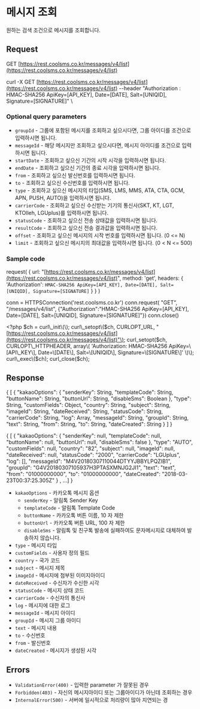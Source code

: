 # 메시지 조회

원하는 검색 조건으로 메시지를 조회합니다.

## Request

GET [https://rest.coolsms.co.kr/messages/v4/list](https://rest.coolsms.co.kr/messages/v4/list)

curl -X GET [https://rest.coolsms.co.kr/messages/v4/list](https://rest.coolsms.co.kr/messages/v4/list)  --header "Authorization : HMAC-SHA256 ApiKey=\[API\_KEY\], Date=\[DATE\], Salt=\[UNIQID\], Signature=\[SIGNATURE\]" \

### Optional query parameters

* `groupId` - 그룹에 포함된 메시지를 조회하고 싶으시다면, 그룹 아이디를 조건으로 입력하시면 됩니다.
* `messageId` - 해당 메시지만 조회하고 싶으시다면, 메시지 아이디를 조건으로 입력하시면 됩니다.
* `startDate` - 조회하고 싶으신 기간의 시작 시각을 입력하시면 됩니다.
* `endDate` - 조회하고 싶으신 기간의 종료 시각을 입력하시면 됩니다.
* `from` - 조회하고 싶으신 발신번호를 입력하시면 됩니다.
* `to` - 조회하고 싶으신 수신번호를 입력하시면 됩니다.
* `type` - 조회하고 싶으신 메시지의 타입\(SMS, LMS, MMS, ATA, CTA, GCM, APN, PUSH, AUTO\)을 입력하시면 됩니다.
* `carrierCode` - 조회하고 싶으신 수신받는 기기의 통신사\(SKT, KT, LGT, KTOlleh, LGUplus\)를 입력하시면 됩니다.
* `statusCode` - 조회하고 싶으신 전송 상태값을 입력하시면 됩니다.
* `resultCode` - 조회하고 싶으신 전송 결과값을 입력하시면 됩니다.
* `offset` - 조회하고 싶으신 메시지의 시작 번호를 입력하시면 됩니다. \(0 &lt;= N\)
* `limit` - 조회하고 싶으신 메시지의 최대값을 입력하시면 됩니다. \(0 &lt; N &lt;= 500\)

### Sample code

request\( { url: "[https://rest.coolsms.co.kr/messages/v4/list](https://rest.coolsms.co.kr/messages/v4/list)", method: 'get', headers: { 'Authorization': `HMAC-SHA256 ApiKey=[API_KEY], Date=[DATE], Salt=[UNIQID], Signature=[SIGNATURE]` } } \)

conn = HTTPSConnection\('rest.coolsms.co.kr'\) conn.request\( "GET", "/messages/v4/list", {"Authorization":"HMAC-SHA256 ApiKey=\[API\_KEY\], Date=\[DATE\], Salt=\[UNIQID\], Signature=\[SIGNATURE\]"}\) conn.close\(\)

&lt;?php $ch = curl\_init\(\); curl\_setopt\($ch, CURLOPT\_URL, "[https://rest.coolsms.co.kr/messages/v4/list](https://rest.coolsms.co.kr/messages/v4/list)"\); curl\_setopt\($ch, CURLOPT\_HTTPHEADER, array\( 'Authorization: HMAC-SHA256 ApiKey=\[API\_KEY\], Date=\[DATE\], Salt=\[UNIQID\], Signature=\[SIGNATURE\]' \)\); curl\_exec\($ch\); curl\_close\($ch\);

## Response

{ \[ { "kakaoOptions": { "senderKey": String, "templateCode": String, "buttonName": String, "buttonUrl": String, "disableSms": Boolean }, "type": String, "customFields": Object, "country": String, "subject": String, "imageId": String, "dateReceived": String, "statusCode": String, "carrierCode": String, "log": Array, "messageId": String, "groupId": String, "text": String, "from": String, "to": String, "dateCreated": String } \] }

{ \[ { "kakaoOptions": { "senderKey": null, "templateCode": null, "buttonName": null, "buttonUrl": null, "disableSms": false }, "type": "AUTO", "customFields": null, "country": "82", "subject": null, "imageId": null, "dateReceived": null, "statusCode": "2000", "carrierCode": "LGUplus", "log": \[\], "messageId": "M4V20180307110044DTYYJBBYLPQZIB1", "groupId": "G4V20180307105937H3PTASXMNJG2JI1", "text": "text", "from": "01000000000", "to": "01000000000", "dateCreated": "2018-03-23T00:37:25.305Z" } , ...\] }

* `kakaoOptions` - 카카오톡 메시지 옵션
  * `senderKey` - 알림톡 Sender Key
  * `templateCode` - 알림톡 Template Code
  * `buttonName` - 카카오톡 버튼 이름, 10 자 제한
  * `buttonUrl` - 카카오톡 버튼 URL, 100 자 제한
  * `disableSms` - 알림톡 및 친구톡 발송에 실패하여도 문자메시지로 대체하여 발송하지 않습니다.
* `type` - 메시지 타입
* `customFields` - 사용자 정의 필드
* `country` - 국가 코드
* `subject` - 메시지 제목
* `imageId` - 메시지에 첨부된 이미지아이디
* `dateReceived` - 수신자가 수신한 시각
* `statusCode` - 메시지 상태 코드
* `carrierCode` - 수신자의 통신사
* `log` - 메시지에 대한 로그
* `messageId` - 메시지 아이디
* `groupId` - 메시지 그룹 아이디
* `text` - 메시지 내용
* `to` - 수신번호
* `from` - 발신번호
* `dateCreated` - 메시지가 생성된 시각

## Errors

* `ValidationError(400)` - 입력한 parameter 가 잘못된 경우
* `Forbidden(403)` - 자신의 메시지아이디 또는 그룹아이디가 아닌데 조회하는 경우
* `InternalError(500)` - 서버에 일시적으로 처리량이 많아 지연되는 경

